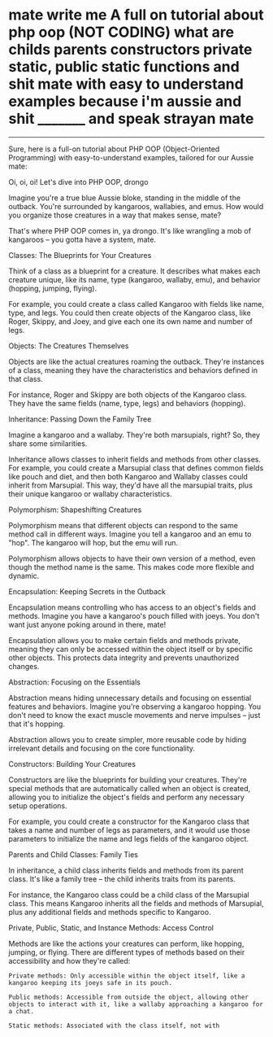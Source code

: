 # mate write me A full on tutorial about php oop (NOT CODING) what are childs parents constructors private static, public static functions and shit mate with easy to understand examples because i'm aussie and shit _______ and speak strayan mate

----------------------------------------------------

Sure, here is a full-on tutorial about PHP OOP (Object-Oriented Programming) with easy-to-understand examples, tailored for our Aussie mate:

Oi, oi, oi! Let's dive into PHP OOP, drongo

Imagine you're a true blue Aussie bloke, standing in the middle of the outback. You're surrounded by kangaroos, wallabies, and emus. How would you organize those creatures in a way that makes sense, mate?

That's where PHP OOP comes in, ya drongo. It's like wrangling a mob of kangaroos – you gotta have a system, mate.

Classes: The Blueprints for Your Creatures

Think of a class as a blueprint for a creature. It describes what makes each creature unique, like its name, type (kangaroo, wallaby, emu), and behavior (hopping, jumping, flying).

For example, you could create a class called Kangaroo with fields like name, type, and legs. You could then create objects of the Kangaroo class, like Roger, Skippy, and Joey, and give each one its own name and number of legs.

Objects: The Creatures Themselves

Objects are like the actual creatures roaming the outback. They're instances of a class, meaning they have the characteristics and behaviors defined in that class.

For instance, Roger and Skippy are both objects of the Kangaroo class. They have the same fields (name, type, legs) and behaviors (hopping).

Inheritance: Passing Down the Family Tree

Imagine a kangaroo and a wallaby. They're both marsupials, right? So, they share some similarities.

Inheritance allows classes to inherit fields and methods from other classes. For example, you could create a Marsupial class that defines common fields like pouch and diet, and then both Kangaroo and Wallaby classes could inherit from Marsupial. This way, they'd have all the marsupial traits, plus their unique kangaroo or wallaby characteristics.

Polymorphism: Shapeshifting Creatures

Polymorphism means that different objects can respond to the same method call in different ways. Imagine you tell a kangaroo and an emu to "hop". The kangaroo will hop, but the emu will run.

Polymorphism allows objects to have their own version of a method, even though the method name is the same. This makes code more flexible and dynamic.

Encapsulation: Keeping Secrets in the Outback

Encapsulation means controlling who has access to an object's fields and methods. Imagine you have a kangaroo's pouch filled with joeys. You don't want just anyone poking around in there, mate!

Encapsulation allows you to make certain fields and methods private, meaning they can only be accessed within the object itself or by specific other objects. This protects data integrity and prevents unauthorized changes.

Abstraction: Focusing on the Essentials

Abstraction means hiding unnecessary details and focusing on essential features and behaviors. Imagine you're observing a kangaroo hopping. You don't need to know the exact muscle movements and nerve impulses – just that it's hopping.

Abstraction allows you to create simpler, more reusable code by hiding irrelevant details and focusing on the core functionality.

Constructors: Building Your Creatures

Constructors are like the blueprints for building your creatures. They're special methods that are automatically called when an object is created, allowing you to initialize the object's fields and perform any necessary setup operations.

For example, you could create a constructor for the Kangaroo class that takes a name and number of legs as parameters, and it would use those parameters to initialize the name and legs fields of the kangaroo object.

Parents and Child Classes: Family Ties

In inheritance, a child class inherits fields and methods from its parent class. It's like a family tree – the child inherits traits from its parents.

For instance, the Kangaroo class could be a child class of the Marsupial class. This means Kangaroo inherits all the fields and methods of Marsupial, plus any additional fields and methods specific to Kangaroo.

Private, Public, Static, and Instance Methods: Access Control

Methods are like the actions your creatures can perform, like hopping, jumping, or flying. There are different types of methods based on their accessibility and how they're called:

    Private methods: Only accessible within the object itself, like a kangaroo keeping its joeys safe in its pouch.

    Public methods: Accessible from outside the object, allowing other objects to interact with it, like a wallaby approaching a kangaroo for a chat.

    Static methods: Associated with the class itself, not with
